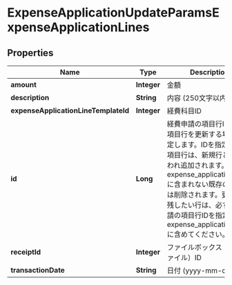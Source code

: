 

# ExpenseApplicationUpdateParamsExpenseApplicationLines


## Properties

Name | Type | Description | Notes
------------ | ------------- | ------------- | -------------
**amount** | **Integer** | 金額 |  [optional]
**description** | **String** | 内容 (250文字以内) |  [optional]
**expenseApplicationLineTemplateId** | **Integer** | 経費科目ID |  [optional]
**id** | **Long** | 経費申請の項目行ID: 既存項目行を更新する場合に指定します。IDを指定しない項目行は、新規行として扱われ追加されます。また、expense_application_linesに含まれない既存の項目行は削除されます。更新後も残したい行は、必ず経費申請の項目行IDを指定してexpense_application_linesに含めてください。 |  [optional]
**receiptId** | **Integer** | ファイルボックス（証憑ファイル）ID |  [optional]
**transactionDate** | **String** | 日付 (yyyy-mm-dd) |  [optional]



